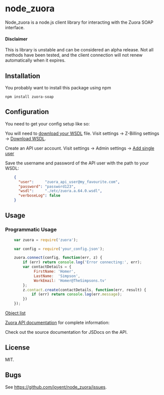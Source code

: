 node_zuora
==========

Node_zuora is a node.js client library for interacting with the Zuora
SOAP interface.

#### Disclaimer

This is library is unstable and can be considered an alpha release. Not all methods have been tested, and the client connection will not renew automatically when it expires.


## Installation

You probably want to install this package using npm

    npm install zuora-soap


## Configuration

You need to get your config setup like so:

You will need to [download your WSDL][1] file. Visit settings -> Z-Billing settings -> [Download WSDL][1].

Create an API user account. Visit settings -> Admin settings -> [Add single user][2]

Save the username and password of the API user with the path to your WSDL:

```json
    {
      "user":     "zuora_api_user@my_favourite.com",
      "password": "password123",
      "wsdl":     "./etc/zuora.a.64.0.wsdl",
      "verboseLog": false
    }
```

[1]: https://www.zuora.com/apps/Api.do
[2]: https://www.zuora.com/apps/UserLogin.do?method=edit&flag=1

## Usage

### Programmatic Usage

```javascript
    var zuora = require('zuora');

    var config = require('your_config.json');

    zuora.connect(config, function(err, z) {
        if (err) return console.log('Error connecting:', err);
        var contactDetails = {
             FirstName: 'Homer',
             LastName:  'Simpson',
             WorkEmail: 'Homer@TheSimpsons.tv'
        };
        z.contact.create(contactDetails, function(err, result) {
            if (err) return console.log(err.message);
        })
    });
```

[Object list](http://knowledgecenter.zuora.com/BC_Developers/SOAP_API/E1_SOAP_API_Object_Reference)

[Zuora API documentation](http://knowledgecenter.zuora.com/) for complete information:

Check out the source documentation for JSDocs on the API.

## License

MIT.

## Bugs

See <https://github.com/joyent/node_zuora/issues>.
